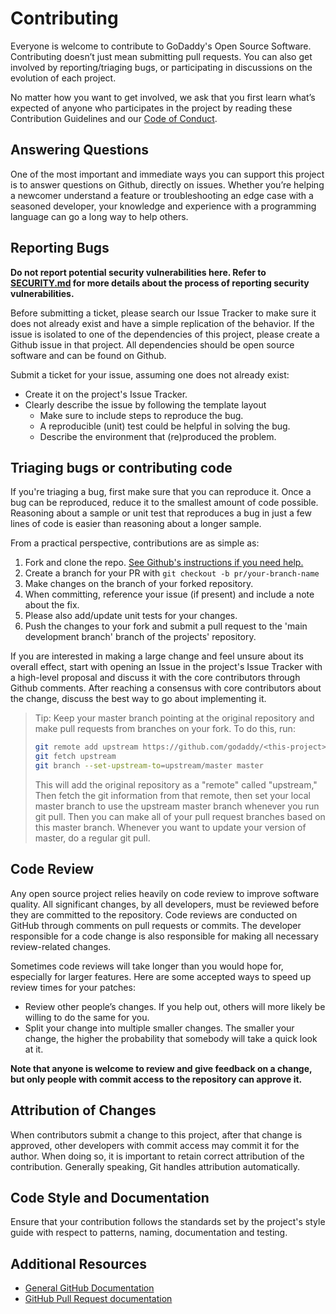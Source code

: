 # Contributing

Everyone is welcome to contribute to GoDaddy's Open Source Software.
Contributing doesn’t just mean submitting pull requests. You can also get
involved by reporting/triaging bugs, or participating in discussions on the
evolution of each project.

No matter how you want to get involved, we ask that you first learn what’s
expected of anyone who participates in the project by reading these
Contribution Guidelines and our [Code of Conduct][coc].


## Answering Questions

One of the most important and immediate ways you can support this project is
to answer questions on Github, directly on issues. Whether you’re
helping a newcomer understand a feature or troubleshooting an edge case with a
seasoned developer, your knowledge and experience with a programming language
can go a long way to help others.

## Reporting Bugs

**Do not report potential security vulnerabilities here. Refer to
[SECURITY.md](security) for more details about the process of reporting
security vulnerabilities.**

Before submitting a ticket, please search our Issue Tracker to make
sure it does not already exist and have a simple replication of the behavior. If
the issue is isolated to one of the dependencies of this project, please create
a Github issue in that project. All dependencies should be open source software
and can be found on Github.

Submit a ticket for your issue, assuming one does not already exist:

- Create it on the project's Issue Tracker.
- Clearly describe the issue by following the template layout
  - Make sure to include steps to reproduce the bug.
  - A reproducible (unit) test could be helpful in solving the bug.
  - Describe the environment that (re)produced the problem.

## Triaging bugs or contributing code

If you're triaging a bug, first make sure that you can reproduce it. Once a bug
can be reproduced, reduce it to the smallest amount of code possible. Reasoning
about a sample or unit test that reproduces a bug in just a few lines of code
is easier than reasoning about a longer sample.

From a practical perspective, contributions are as simple as:

1. Fork and clone the repo. [See Github's instructions if you need help.][fork]
1. Create a branch for your PR with `git checkout -b pr/your-branch-name`
1. Make changes on the branch of your forked repository.
1. When committing, reference your issue (if present) and include a note about
  the fix.
1. Please also add/update unit tests for your changes.
1. Push the changes to your fork and submit a pull request to the 'main
   development branch' branch of the projects' repository.

If you are interested in making a large change and feel unsure about its overall
effect, start with opening an Issue in the project's Issue Tracker
with a high-level proposal and discuss it with the core contributors through
Github comments. After reaching a consensus with core
contributors about the change, discuss the best way to go about implementing it.

> Tip: Keep your master branch pointing at the original repository and make
> pull requests from branches on your fork. To do this, run:
>
> ```sh
> git remote add upstream https://github.com/godaddy/<this-project>.git
> git fetch upstream
> git branch --set-upstream-to=upstream/master master
> ```
>
> This will add the original repository as a "remote" called "upstream," Then
> fetch the git information from that remote, then set your local master
> branch to use the upstream master branch whenever you run git pull. Then you
> can make all of your pull request branches based on this master branch.
> Whenever you want to update your version of master, do a regular git pull.

## Code Review

Any open source project relies heavily on code review to improve software
quality. All significant changes, by all developers, must be reviewed before
they are committed to the repository. Code reviews are conducted on GitHub
through comments on pull requests or commits. The developer responsible for a
code change is also responsible for making all necessary review-related changes.

Sometimes code reviews will take longer than you would hope for, especially for
larger features. Here are some accepted ways to speed up review times for your
patches:

- Review other people’s changes. If you help out, others will more likely be
  willing to do the same for you.
- Split your change into multiple smaller changes. The smaller your change,
  the higher the probability that somebody will take a quick look at it.

**Note that anyone is welcome to review and give feedback on a change, but only
people with commit access to the repository can approve it.**

## Attribution of Changes

When contributors submit a change to this project, after that change is
approved, other developers with commit access may commit it for the author. When
doing so, it is important to retain correct attribution of the contribution.
Generally speaking, Git handles attribution automatically.

## Code Style and Documentation

Ensure that your contribution follows the standards set by the project's style
guide with respect to patterns, naming, documentation and testing.

## Additional Resources

- [General GitHub Documentation](https://help.github.com/)
- [GitHub Pull Request documentation](https://help.github.com/send-pull-requests/)

[coc]: https://github.com/godaddy/.github/blob/master/CODE_OF_CONDUCT.md
[security]: https://github.com/godaddy/.github/blob/master/SECURITY.md
[fork]: https://help.github.com/en/articles/fork-a-repo
